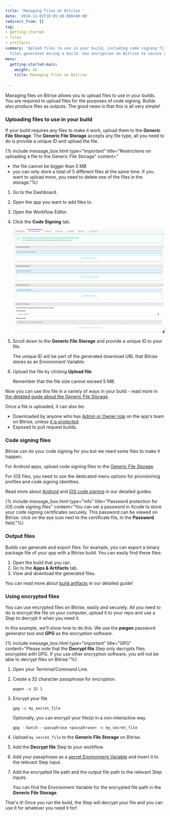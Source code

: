 ```yaml
---
title: 'Managing files on Bitrise '
date: '2018-12-03T10:05:49.000+00:00'
redirect_from: []
tag:
- getting-started
- files
- artifacts
summary: 'Upload files to use in your build, including code signing files. Download
  files generated during a build. Use encryption on Bitrise to secure your files. '
menu:
  getting-started-main:
    weight: 24
    title: Managing files on Bitrise

---
```

Managing files on Bitrise allows you to upload files to use in your builds. You are required to upload files for the purposes of code signing. Builds also produce files as outputs. The good news is that this is all very simple!

### Uploading files to use in your build

If your build requires any files to make it work, upload them to the **Generic File Storage**. The **Generic File Storage** accepts any file type, all you need to do is provide a unique ID and upload the file.

{% include message_box.html type="important" title="Restrictions on uploading a file to the Generic File Storage" content="

* the file cannot be bigger than 5 MB
* you can only store a total of 5 different files at the same time. If you want to upload more, you need to delete one of the files in the storage."%}

1. Go to the Dashboard.
2. Open the app you want to add files to.
3. Open the Workflow Editor.
4. Click the **Code Signing** tab.

   ![](/img/code-signing-tab.png)
5. Scroll down to the **Generic File Storage** and provide a unique ID to your file.

   The unique ID will be part of the generated download URL that Bitrise stores as an Environment Variable.
6. Upload the file by clicking **Upload file**.

   Remember that the file size cannot exceed 5 MB.

Now you can use this file in a variety of ways in your build - read more in [the detailed guide about the Generic File Storage](/tutorials/how-to-use-the-generic-file-storage/).

Once a file is uploaded, it can also be:

* Downloaded by anyone who has [Admin or Owner role](/team-management/user-roles-on-app-teams/) on the app's team on Bitrise, unless [it is protected](/protecting-your-code-signing-files/).
* Exposed to pull request builds.

### Code signing files

Bitrise can do your code signing for you but we need some files to make it happen.

For Android apps, upload code signing files to the [Generic File Storage]().

For iOS files, you need to use the dedicated menu options for provisioning profiles and code signing identities.

Read more about [Android](/code-signing/android-code-signing/android-code-signing-procedures/) and [iOS code signing](/code-signing/ios-code-signing/code-signing/) in our detailed guides.

{% include message_box.html type="info" title="Password protection for iOS code signing files" content="You can set a password in Xcode to store your code signing certificates securely. This password can be viewed on Bitrise: click on the eye icon next to the certificate file, in the **Password** field."%}

### Output files

Builds can generate and export files: for example, you can export a binary package file of your app with a Bitrise build. You can easily find these files:

1. Open the build that you ran.
2. Go to the **Apps & Artifacts** tab.
3. View and download the generated files.

You can read more about [build artifacts](/builds/build-artifacts-online/) in our detailed guide!

### Using encrypted files

You can use encrypted files on Bitrise, easily and securely. All you need to do is encrypt the file on your computer, upload it to your repo and use a Step to decrypt it when you need it.

In this example, we'll show how to do this. We use the **pwgen** password generator tool and **GPG** as the encryption software.

{% include message_box.html type="important" title="GPG" content="Please note that the **Decrypt file** Step only decrypts files encrypted with GPG. If you use other encryption software, you will not be able to decrypt files on Bitrise."%}

1. Open your Terminal/Command Line.
2. Create a 32 character passphrase for encryption.

       pwgen -s 32 1
3. Encrypt your file.

       gpg -c my_secret_file

   Optionally, you can encrypt your file(s) in a non-interactive way.

       gpg --batch --passphrase <passphrase> -c my_secret_file
4. Upload `my_secret_file` to the **Generic File Storage** on Bitrise.
5. Add the **Decrypt file** Step to your workflow.
6. Add your passphrase as a [secret Environment Variable](/builds/env-vars-secret-env-vars/) and insert it to the relevant Step input.
7. Add the encrypted file path and the output file path to the relevant Step inputs.

   You can find the Environment Variable for the encrypted file path in the **Generic File Storage**.

That's it! Once you run the build, the Step will decrypt your file and you can use it for whatever you need it for!